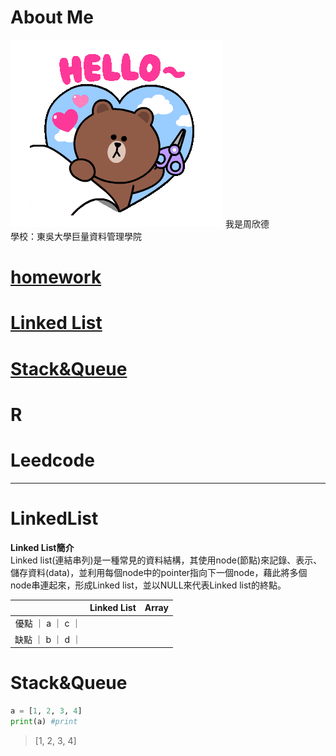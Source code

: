 # About Me
<img src='tenor.gif'>
我是周欣德</br>
學校：東吳大學巨量資料管理學院


# [homework](https://github.com/ChouHsinTe1010/DSA2019/tree/master/homework)
# [Linked List](#LinkedList) 
# [Stack&Queue](#Stack&Queue)
# R
# Leedcode 
----------
# **LinkedList**
**Linked List簡介**</br>
Linked list(連結串列)是一種常見的資料結構，其使用node(節點)來記錄、表示、儲存資料(data)，並利用每個node中的pointer指向下一個node，藉此將多個node串連起來，形成Linked list，並以NULL來代表Linked list的終點。

|     |Linked List      |Array        |
|:---:|:---------------:|:-----------:|
|優點 ｜ a              ｜   c         ｜
|缺點 ｜  b             ｜    d        ｜


# **Stack&Queue**


```python
a = [1, 2, 3, 4]
print(a) #print
```
> [1, 2, 3, 4]
